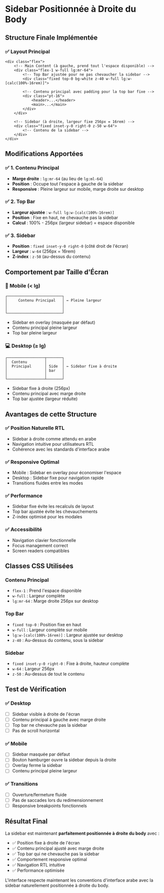 # Sidebar Positionnée à Droite du Body

## Structure Finale Implémentée

### ✅ **Layout Principal**
```vue
<div class="flex">
    <!-- Main Content (à gauche, prend tout l'espace disponible) -->
    <div class="flex-1 w-full lg:mr-64">
        <!-- Top Bar ajustée pour ne pas chevaucher la sidebar -->
        <div class="fixed top-0 bg-white z-40 w-full lg:w-[calc(100%-16rem)]">
        
        <!-- Contenu principal avec padding pour la top bar fixe -->
        <div class="pt-16">
            <header>...</header>
            <main>...</main>
        </div>
    </div>
    
    <!-- Sidebar (à droite, largeur fixe 256px = 16rem) -->
    <div class="fixed inset-y-0 right-0 z-50 w-64">
        <!-- Contenu de la sidebar -->
    </div>
</div>
```

## Modifications Apportées

### ✅ **1. Contenu Principal**
- **Marge droite** : `lg:mr-64` (au lieu de `lg:ml-64`)
- **Position** : Occupe tout l'espace à gauche de la sidebar
- **Responsive** : Pleine largeur sur mobile, marge droite sur desktop

### ✅ **2. Top Bar**
- **Largeur ajustée** : `w-full lg:w-[calc(100%-16rem)]`
- **Position** : Fixe en haut, ne chevauche pas la sidebar
- **Calcul** : 100% - 256px (largeur sidebar) = espace disponible

### ✅ **3. Sidebar**
- **Position** : `fixed inset-y-0 right-0` (côté droit de l'écran)
- **Largeur** : `w-64` (256px = 16rem)
- **Z-index** : `z-50` (au-dessus du contenu)

## Comportement par Taille d'Écran

### 📱 **Mobile (< lg)**
```
┌─────────────────────────┐
│     Contenu Principal   │ ← Pleine largeur
│                         │
│                         │
└─────────────────────────┘
```
- Sidebar en overlay (masquée par défaut)
- Contenu principal pleine largeur
- Top bar pleine largeur

### 💻 **Desktop (≥ lg)**
```
┌─────────────────┬───────┐
│  Contenu        │       │
│  Principal      │ Side  │ ← Sidebar fixe à droite
│                 │ bar   │
│                 │       │
└─────────────────┴───────┘
```
- Sidebar fixe à droite (256px)
- Contenu principal avec marge droite
- Top bar ajustée (largeur réduite)

## Avantages de cette Structure

### ✅ **Position Naturelle RTL**
- Sidebar à droite comme attendu en arabe
- Navigation intuitive pour utilisateurs RTL
- Cohérence avec les standards d'interface arabe

### ✅ **Responsive Optimal**
- Mobile : Sidebar en overlay pour économiser l'espace
- Desktop : Sidebar fixe pour navigation rapide
- Transitions fluides entre les modes

### ✅ **Performance**
- Sidebar fixe évite les recalculs de layout
- Top bar ajustée évite les chevauchements
- Z-index optimisé pour les modales

### ✅ **Accessibilité**
- Navigation clavier fonctionnelle
- Focus management correct
- Screen readers compatibles

## Classes CSS Utilisées

### Contenu Principal
- `flex-1` : Prend l'espace disponible
- `w-full` : Largeur complète
- `lg:mr-64` : Marge droite 256px sur desktop

### Top Bar
- `fixed top-0` : Position fixe en haut
- `w-full` : Largeur complète sur mobile
- `lg:w-[calc(100%-16rem)]` : Largeur ajustée sur desktop
- `z-40` : Au-dessus du contenu, sous la sidebar

### Sidebar
- `fixed inset-y-0 right-0` : Fixe à droite, hauteur complète
- `w-64` : Largeur 256px
- `z-50` : Au-dessus de tout le contenu

## Test de Vérification

### ✅ Desktop
- [ ] Sidebar visible à droite de l'écran
- [ ] Contenu principal à gauche avec marge droite
- [ ] Top bar ne chevauche pas la sidebar
- [ ] Pas de scroll horizontal

### ✅ Mobile
- [ ] Sidebar masquée par défaut
- [ ] Bouton hamburger ouvre la sidebar depuis la droite
- [ ] Overlay ferme la sidebar
- [ ] Contenu principal pleine largeur

### ✅ Transitions
- [ ] Ouverture/fermeture fluide
- [ ] Pas de saccades lors du redimensionnement
- [ ] Responsive breakpoints fonctionnels

## Résultat Final

La sidebar est maintenant **parfaitement positionnée à droite du body** avec :

- ✅ Position fixe à droite de l'écran
- ✅ Contenu principal ajusté avec marge droite
- ✅ Top bar qui ne chevauche pas la sidebar
- ✅ Comportement responsive optimal
- ✅ Navigation RTL intuitive
- ✅ Performance optimisée

L'interface respecte maintenant les conventions d'interface arabe avec la sidebar naturellement positionnée à droite du body.